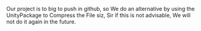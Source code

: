Our project is to big to push in github, so We do an alternative by using the UnityPackage to Compress the File siz, Sir if this is not advisable, We will not do it again in the future.
